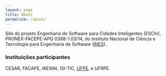```yaml
---
layout: page
title: About
permalink: /about/
---
```


Site do projeto Engenharia de Software para Cidades Inteligentes (ESCIn), PRONEX-FACEPE-APQ 0388-1.03/14, do Instituto Nacional de Ciência e Tecnologia para Engenharia de Software ([INES](http://www.ines.org.br/)).

### Instituições participantes

CESAR, FACAPE, IKEWAI, ISI-TIC, [UFPE](http://www.cin.ufpe.br), e UFRPE.
